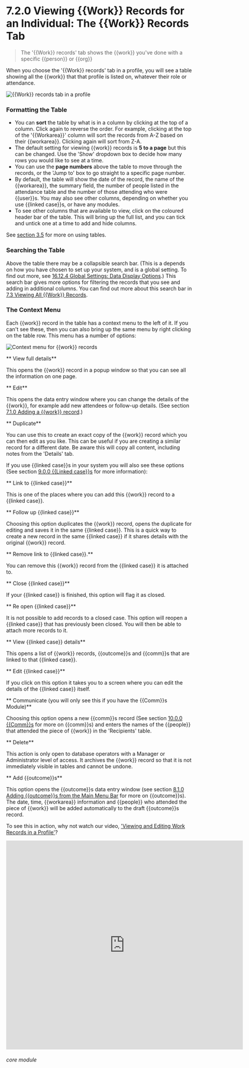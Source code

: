 # 7.2.0  <i class="fas fa-hammer"></i>  Viewing {{Work}} Records for an Individual: The {{Work}} Records Tab

> The '{{Work}} records' tab shows the {{work}} you've done with a specific {{person}} or {{org}}



When you choose the '{{Work}} records' tab in a profile, you will see a table showing all the {{work}} that that profile is listed on, whatever their role or attendance.

![{{Work}} records tab in a profile](49a.png)

### Formatting the Table

- You can **sort** the table by what is in a column by clicking at the top of a column. Click again to reverse the order. For example, clicking at the top of the '{{Workarea}}' column will sort the records from A-Z based on their {{workarea}}. Clicking again will sort from Z-A.
- The default setting for viewing {{work}} records is **5 to a page** but this can be changed. Use the 'Show' dropdown box to decide how many rows you would like to see at a time. 
- You can use the **page numbers** above the table to move through the records, or the 'Jump to' box to go straight to a specific page number.
- By default, the table will show the date of the record, the name of the {{workarea}}, the summary field, the number of people listed in the attendance table and the number of those attending who were {{user}}s. You may also see other columns, depending on whether you use {{linked case}}s, or have any modules. 
- To see other columns that are available to view, click on the coloured header bar of the table. This will bring up the full list, and you can tick and untick one at a time to add and hide columns.

See [section 3.5](/help/index/p/3.5.0) for more on using tables.

### Searching the Table

Above the table there may be a collapsible search bar. (This is a depends on how you have chosen to set up your system, and is a global setting. To find out more, see [16.12.4 Global Settings: Data Display Options](/help/index/p/16.12.4).) This search bar gives more options for filtering the records that you see and adding in additional columns. You can find out more about this search bar in [7.3 Viewing All {{Work}} Records](/help/index/p/7.3.0).

### The Context Menu

Each {{work}} record in the table has a context menu to the left of it. If you can't see these, then you can also bring up the same menu by right clicking on the table row. This menu has a number of options:

![Context menu for {{work}} records](49b.png)

**  View full details**

This opens the {{work}} record in a popup window so that you can see all the information on one page.

**  Edit**

This opens the data entry window where you can change the details of the {{work}}, for example add new attendees or follow-up details. (See section [7.1.0 Adding a {{work}} record](/help/index//p/7.1.0).)

**  Duplicate**

You can use this to create an exact copy of the {{work}} record which you can then edit as you like.  This can be useful if you are creating a similar record for a different date.  Be aware this will copy all content, including notes from the 'Details' tab.

If you use {{linked case}}s in your system you will also see these options (See section [9.0.0 {{Linked case}}s](/help/index//p/9.0.0) for more information):

**  Link to {{linked case}}**

This is one of the places where you can add this {{work}} record to a {{linked case}}. 

**  Follow up {{linked case}}**

Choosing this option duplicates the {{work}} record, opens the duplicate for editing and saves it in the same {{linked case}}. This is a quick way to create a new record in the same {{linked case}} if it shares details with the original {{work}} record. 

**  Remove link to {{linked case}}.**

You can remove this {{work}} record from the {{linked case}} it is attached to.

**  Close {{linked case}}**

If your {{linked case}} is finished, this option will flag it as closed.

**  Re open {{linked case}}**

It is not possible to add records to a closed case. This option will reopen a {{linked case}} that has previously been closed. You will then be able to attach more records to it.

**  View {{linked case}} details**

This opens a list of {{work}} records, {{outcome}}s and {{comm}}s that are linked to that {{linked case}}.

**  Edit {{linked case}}**

If you click on this option it takes you to a screen where you can edit the details of the {{linked case}} itself.

**  Communicate (you will only see this if you have the {{Comm}}s Module)**

Choosing this option opens a new {{comm}}s record (See section [10.0.0 {{Comm}}s](/help/index/p/10.0.0) for more on {{comm}}s) and enters the names of the {{people}} that attended the piece of {{work}} in the 'Recipients' table.

**  Delete**

This action is only open to database operators with a Manager or Administrator level of access. It archives the {{work}} record so that it is not immediately visible in tables and cannot be undone.

**  Add {{outcome}}s**

This option opens the {{outcome}}s data entry window (see section [8.1.0 Adding {{outcome}}s from the Main Menu Bar](/help/index/p/8.1.0) for more on {{outcome}}s). The date, time, {{workarea}} information and {{people}} who attended the piece of {{work}} will be added automatically to the draft {{outcome}}s record. 

To see this in action, why not watch our video, ['Viewing and Editing Work Records in a Profile'](/help/index/p/51.4.4)?

<iframe src="https://player.vimeo.com/video/279240823" width="640" height="564" frameborder="0" allow="autoplay; fullscreen" allowfullscreen></iframe>


###### core module

